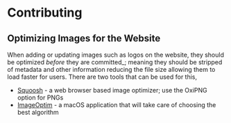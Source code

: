 # Contributing

## Optimizing Images for the Website

When adding or updating images such as logos on the website, they should be optimized _before_ they are committed_; meaning they should be stripped of metadata and other information reducing the file size allowing them to load faster for users. There are two tools that can be used for this,

- [Squoosh](https://squoosh.app/) - a web browser based image optimizer; use the OxiPNG option for PNGs
- [ImageOptim](https://imageoptim.com/mac) - a macOS application that will take care of choosing the best algorithm
